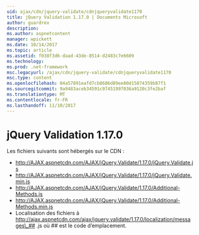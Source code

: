 ```yaml
---
uid: ajax/cdn/jquery-validate/cdnjqueryvalidate1170
title: jQuery Validation 1.17.0 | Documents Microsoft
author: guardrex
description: 
ms.author: aspnetcontent
manager: wpickett
ms.date: 10/14/2017
ms.topic: article
ms.assetid: f038f3d6-daad-43de-8514-d2483c7e6609
ms.technology: 
ms.prod: .net-framework
msc.legacyurl: /ajax/cdn/jquery-validate/cdnjqueryvalidate1170
msc.type: content
ms.openlocfilehash: 04a57891eafd7cb8686d89ee80d15874359b87f1
ms.sourcegitcommit: 9a9483aceb34591c97451997036a9120c3fe2baf
ms.translationtype: MT
ms.contentlocale: fr-FR
ms.lasthandoff: 11/10/2017
---
```

<a name="jquery-validation-1170"></a>jQuery Validation 1.17.0
====================
Les fichiers suivants sont hébergés sur le CDN :

- http://AJAX.aspnetcdn.com/AJAX/jQuery.Validate/1.17.0/jQuery.Validate.js
- http://AJAX.aspnetcdn.com/AJAX/jQuery.Validate/1.17.0/jQuery.Validate.min.js
- http://AJAX.aspnetcdn.com/AJAX/jQuery.Validate/1.17.0/Additional-Methods.js
- http://AJAX.aspnetcdn.com/AJAX/jQuery.Validate/1.17.0/Additional-Methods.min.js
- Localisation des fichiers à http://ajax.aspnetcdn.com/ajax/jquery.validate/1.17.0/localization/messages\_## .js où ## est le code d’emplacement.
